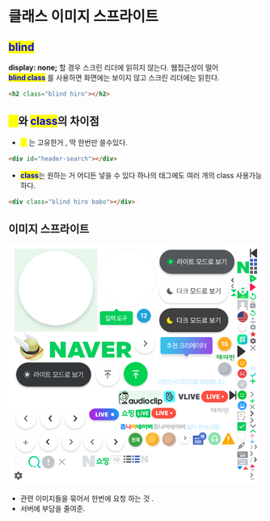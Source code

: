 # 클래스 이미지 스프라이트

## <mark style="color:blue;">blind</mark>

**display: none;** 할 경우 스크린 리더에 읽히지 않는다. 웹접근성이 떨어\
<mark style="color:blue;">**blind class**</mark> 를 사용하면 화면에는 보이지 않고 스크린 리더에는 읽힌다.

```html
<h2 class="blind hiro"></h2>
```

## <mark style="color:yellow;">id</mark>와 <mark style="color:blue;">class</mark>의 차이점

- <mark style="color:yellow;">**id**</mark> 는 고유한거 , 딱 한번만 쓸수있다.

```html
<div id="header-search"></div>
```

- <mark style="color:blue;">**class**</mark>는 원하는 거 어디든 넣을 수 있다 하나의 태그에도 여러 개의 class 사용가능하다.

```html
<div class="blind hiro babo"></div>
```

## 이미지 스프라이트

![](./assets/image-06.png)

- 관련 이미지들을 묶어서 한번에 요청 하는 것 .
- 서버에 부담을 줄여준.
